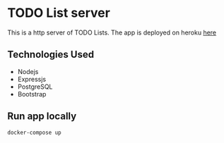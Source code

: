 # TODO List server

This is a http server of TODO Lists.
The app is deployed on heroku [here](https://arctic-drake-04002.herokuapp.com/)

## Technologies Used
- Nodejs
- Expressjs
- PostgreSQL
- Bootstrap

## Run app locally
```bash
docker-compose up
```

